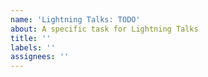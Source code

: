 ```yaml
---
name: 'Lightning Talks: TODO'
about: A specific task for Lightning Talks
title: ''
labels: ''
assignees: ''
---
```

